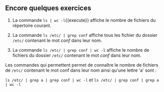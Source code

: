 ## Encore quelques exercices

1. La commande `ls | wc -l`{{execute}} affiche le nombre de fichiers du répertoire courant.

2. La commande  `ls /etc/ | grep conf` affiche tous les fichier du dossier `/etc/` contenant le mot *conf* dans leur nom.

3. La commande  `ls /etc/ | grep conf | wc -l` affiche le nombre de fichiers du dossier `/etc/` contenant le mot *conf* dans leur nom.

Les commandes qui permettent permet de connaître le nombre de fichiers de `/etc/` contenant le mot conf dans leur nom ainsi qu'une lettre 'a' sont :

`ls /etc/ | grep a | grep conf | wc -l` et `ls /etc/ | grep conf | grep a | wc -l`

